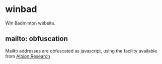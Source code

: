 winbad
======

Win Badminton website.

mailto: obfuscation
-------------------

Mailto addresses are obfuscated as javascript, 
using the facility available from [Albion Research](http://www.albionresearch.com/misc/obfuscator.php)

